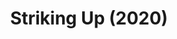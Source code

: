 ---
published: false
cancelled: COVID-19
layout: shows
title: Striking Up (2020)
poster_credit: 
poster_alt:
poster_caption:
category: play
details:
  Theatre: Phase Eight Theater Company
  Venue: Cummer Museum of Art and Garden - wiki
  Website: http://www.phaseeight.org/striking-up.html
showtimes: |
  2020-03-20 18:00:00
  2020-03-22 13:00:00
  2020-04-26 13:00:00
external_links:
  Striking Up - PHASE EIGHT THEATER COMPANY: http://www.phaseeight.org/striking-up.html
---